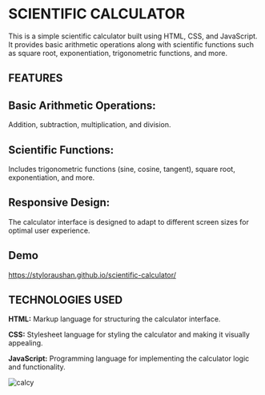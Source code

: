 # SCIENTIFIC CALCULATOR
                                                                                                 
 This is a simple scientific calculator built using HTML, CSS, and JavaScript. It provides basic arithmetic operations along with scientific functions such as square root, exponentiation, trigonometric functions, 
 and more.

## FEATURES

## Basic Arithmetic Operations:

 Addition, subtraction, multiplication, and division.

## Scientific Functions:
Includes trigonometric functions (sine, cosine, tangent), square root, exponentiation, and more.

## Responsive Design:
The calculator interface is designed to adapt to different screen sizes for optimal user experience.

## Demo

https://styloraushan.github.io/scientific-calculator/



## TECHNOLOGIES USED

**HTML:** Markup language for structuring the calculator interface.

**CSS:** Stylesheet language for styling the calculator and making it visually appealing.

**JavaScript:** Programming language for implementing the calculator logic and functionality.    

![calcy](https://github.com/styloraushan/scientific-calculator/assets/142259385/9a126c13-3c78-418c-8307-c8238be9a16a)

                                                                                                 


